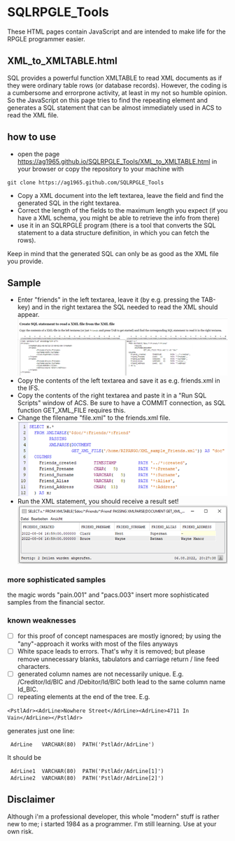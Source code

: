 # SQLRPGLE_Tools
These HTML pages contain JavaScript and are intended to make life for the RPGLE programmer easier.

## XML_to_XMLTABLE.html
SQL provides a powerful function XMLTABLE to read XML documents as if they were ordinary table rows (or database records).
However, the coding is a cumbersome and errorprone activity, at least in my not so humble opinion.
So the JavaScript on this page tries to find the repeating element and generates a SQL statement that can be almost immediately used in ACS to read the XML file.

## how to use
- open the page https://ag1965.github.io/SQLRPGLE_Tools/XML_to_XMLTABLE.html in your browser
or copy the repository to your machine with
```
git clone https://ag1965.github.com/SQLRPGLE_Tools
```


- Copy a XML document into the left textarea, leave the field and find the generated SQL in the right textarea.
- Correct the length of the fields to the maximum length you expect (if you have a XML schema, you might be able to retrieve the info from there)
- use it in an SQLRPGLE program (there is a tool that converts the SQL statement to a data structure definition, in which you can fetch the rows).

Keep in mind that the generated SQL can only be as good as the XML file you provide.

## Sample
- Enter "friends" in the left textarea, leave it (by e.g. pressing the TAB-key) and in the right textarea the SQL needed to read the XML should appear.
![screenshot of the browser with the XML in the left textarea and the generated SQL statement in the right textarea](img/friends.png)
- Copy the contents of the left textarea and save it as e.g. friends.xml in the IFS.
- Copy the contents of the right textarea and paste it in a "Run SQL Scripts" window of ACS. Be sure to have a COMMIT connection, as SQL function GET_XML_FILE requires this.
- Change the filename "file.xml" to the friends.xml file.
![screenshot of ACS Run SQL Scripts with the changed SQL statements](img/ACS_Run_SQL_Scripts_friends.png)
- Run the XML statement, you should receive a result set!
![the result set showing the 2 rows from the friends XML](img/Resultset_friends.png)
### more sophisticated samples
the magic words "pain.001" and "pacs.003" insert more sophisticated samples from the financial sector.

### known weaknesses
- [ ] for this proof of concept namespaces are mostly ignored; by using the "any"-approach it works with most of the files anyways
- [ ] White space leads to errors. That's why it is removed; but please remove unnecessary blanks, tabulators and carriage return / line feed characters.
- [ ] generated column names are not necessarily unique. E.g. /Creditor/Id/BIC and /Debitor/Id/BIC both lead to the same column name Id_BIC.
- [ ] repeating elements at the end of the tree. E.g. 
```
<PstlAdr><AdrLine>Nowhere Street</AdrLine><AdrLine>4711 In Vain</AdrLine></PstlAdr> 
```
generates just one line:
```
 AdrLine   VARCHAR(80)  PATH('PstlAdr/AdrLine')
```
It should be 
```
 AdrLine1  VARCHAR(80)  PATH('PstlAdr/AdrLine[1]')
 AdrLine2  VARCHAR(80)  PATH('PstlAdr/AdrLine[2]')
```
 

## Disclaimer
Although i'm a professional developer, this whole "modern" stuff is rather new to me; i started 1984 as a programmer. I'm still learning. 
Use at your own risk.
